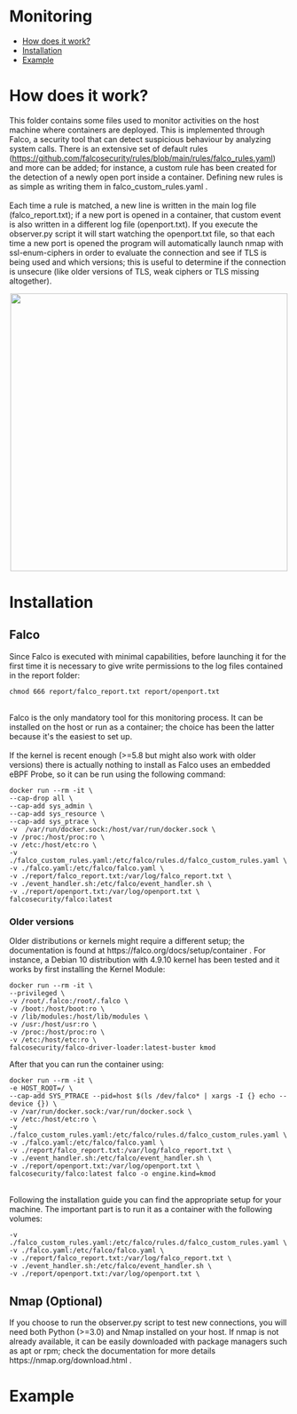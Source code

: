 # Monitoring

- [How does it work?](#how-does-it-work)
- [Installation](#Installation)
- [Example](#Example)

# How does it work?
This folder contains some files used to monitor activities on the host machine where containers are deployed. This is implemented through Falco, a security tool that can detect suspicious behaviour by analyzing system calls. There is an extensive set of default rules (https://github.com/falcosecurity/rules/blob/main/rules/falco_rules.yaml) and more can be added; for instance, a custom rule has been created for the detection of a newly open port inside a container. Defining new rules is as simple as writing them in falco_custom_rules.yaml .
<br><br>
Each time a rule is matched, a new line is written in the main log file (falco_report.txt); if a new port is opened in a container, that custom event is also written in a different log file (openport.txt). If you execute the observer.py script it will start watching the openport.txt file, so that each time a new port is opened the program will automatically launch nmap with ssl-enum-ciphers in order to evaluate the connection and see if TLS is being used and which versions; this is useful to determine if the connection is unsecure (like older versions of TLS, weak ciphers or TLS missing altogether).   

<p align="center">
<img src="https://github.com/user-attachments/assets/1e0f9a65-fef5-4400-8ea2-00603c7a285f"  height="500"></img>
</p>

# Installation
<h2>Falco</h2>
Since Falco is executed with minimal capabilities, before launching it for the first time it is necessary to give write permissions to the log files contained in the report folder:
<pre><code>chmod 666 report/falco_report.txt report/openport.txt</code></pre>

<br>
Falco is the only mandatory tool for this monitoring process. It can be installed on the host or run as a container; the choice has been the latter because it's the easiest to set up. 
<br><br>
If the kernel is recent enough (>=5.8 but might also work with older versions) there is actually nothing to install as Falco uses an embedded eBPF Probe, so it can be run using the following command:
<pre><code>docker run --rm -it \
--cap-drop all \
--cap-add sys_admin \
--cap-add sys_resource \
--cap-add sys_ptrace \
-v  /var/run/docker.sock:/host/var/run/docker.sock \
-v /proc:/host/proc:ro \
-v /etc:/host/etc:ro \
-v ./falco_custom_rules.yaml:/etc/falco/rules.d/falco_custom_rules.yaml \
-v ./falco.yaml:/etc/falco/falco.yaml \
-v ./report/falco_report.txt:/var/log/falco_report.txt \
-v ./event_handler.sh:/etc/falco/event_handler.sh \
-v ./report/openport.txt:/var/log/openport.txt \
falcosecurity/falco:latest</code></pre>

<h3>Older versions</h3>
Older distributions or kernels might require a different setup; the documentation is found at https://falco.org/docs/setup/container . For instance, a Debian 10 distribution with 4.9.10 kernel has been tested and it works by first installing the Kernel Module: 
<pre><code>docker run --rm -it \
--privileged \
-v /root/.falco:/root/.falco \
-v /boot:/host/boot:ro \
-v /lib/modules:/host/lib/modules \
-v /usr:/host/usr:ro \
-v /proc:/host/proc:ro \
-v /etc:/host/etc:ro \
falcosecurity/falco-driver-loader:latest-buster kmod
</code></pre>
After that you can run the container using:
<pre><code>docker run --rm -it \
-e HOST_ROOT=/ \
--cap-add SYS_PTRACE --pid=host $(ls /dev/falco* | xargs -I {} echo --device {}) \
-v /var/run/docker.sock:/var/run/docker.sock \
-v /etc:/host/etc:ro \
-v ./falco_custom_rules.yaml:/etc/falco/rules.d/falco_custom_rules.yaml \
-v ./falco.yaml:/etc/falco/falco.yaml \
-v ./report/falco_report.txt:/var/log/falco_report.txt \
-v ./event_handler.sh:/etc/falco/event_handler.sh \
-v ./report/openport.txt:/var/log/openport.txt \
falcosecurity/falco:latest falco -o engine.kind=kmod
</code></pre>

<br>
Following the installation guide you can find the appropriate setup for your machine. The important part is to run it as a container with the following volumes:
<pre><code>-v ./falco_custom_rules.yaml:/etc/falco/rules.d/falco_custom_rules.yaml \
-v ./falco.yaml:/etc/falco/falco.yaml \
-v ./report/falco_report.txt:/var/log/falco_report.txt \
-v ./event_handler.sh:/etc/falco/event_handler.sh \
-v ./report/openport.txt:/var/log/openport.txt \</code></pre>

<h2>Nmap (Optional)</h2>
If you choose to run the observer.py script to test new connections, you will need both Python (>=3.0) and Nmap installed on your host. If nmap is not already available, it can be easily downloaded with package managers such as apt or rpm; check the documentation for more details https://nmap.org/download.html .

# Example
